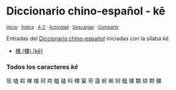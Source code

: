 # Diccionario chino-español - kē
<sup>[Inicio](../index.md) · [Índice](../indices/chino-espanol.md#ke) · [A-Z](../indices/alfabetico.md) · [Actividad](../indices/actividad.md) · <a href="../indices/chino-espanol-ke1.html" download="jucardus-chino-espanol-ke1.html">Descargar</a> · [Compartir](https://x.com/intent/tweet?text=Entradas%20del%20Diccionario%20chino-espa%C3%B1ol%20iniciadas%20en%20la%20s%C3%ADlaba%20%C2%ABk%C4%93%C2%BB.%0A%E2%86%92%20https%3A%2F%2Fjucardus.github.io%2Findices%2Fchino-espanol-ke1.html%0A%0A%23chn_espnl_jucardus%20%23indcs_jucardus%0A%40jucardus)</sup>

Entradas del [Diccionario chino-español](../indices/chino-espanol.md#ke) iniciadas con la sílaba _kē_.

* [棵 (棵) [kē]](../contenido/k/e/1/ke1-26869.md)

### Todos los caracteres _kē_

匼 嗑 嵙 棵 榼 珂 疴 瞌 磕 科 稞 窠 苛 薖 蚵 蝌 轲 醘 锞 顆 颏 颗 髁
